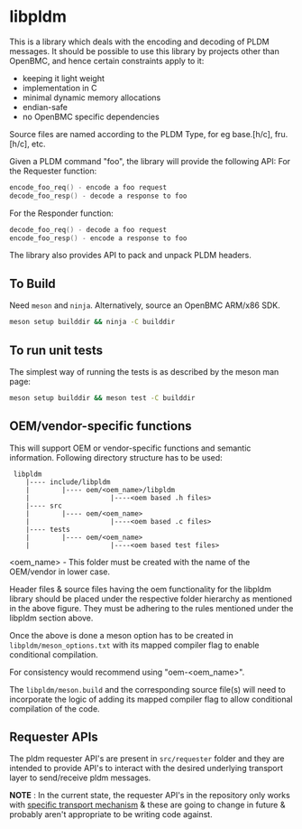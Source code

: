 # libpldm

This is a library which deals with the encoding and decoding of PLDM messages.
It should be possible to use this library by projects other than OpenBMC, and
hence certain constraints apply to it:

- keeping it light weight
- implementation in C
- minimal dynamic memory allocations
- endian-safe
- no OpenBMC specific dependencies

Source files are named according to the PLDM Type, for eg base.[h/c], fru.[h/c],
etc.

Given a PLDM command "foo", the library will provide the following API: For the
Requester function:

```c
encode_foo_req() - encode a foo request
decode_foo_resp() - decode a response to foo
```

For the Responder function:

```c
decode_foo_req() - decode a foo request
encode_foo_resp() - encode a response to foo
```

The library also provides API to pack and unpack PLDM headers.

## To Build

Need `meson` and `ninja`. Alternatively, source an OpenBMC ARM/x86 SDK.

```sh
meson setup builddir && ninja -C builddir
```

## To run unit tests

The simplest way of running the tests is as described by the meson man page:

```sh
meson setup builddir && meson test -C builddir
```

## OEM/vendor-specific functions

This will support OEM or vendor-specific functions and semantic information.
Following directory structure has to be used:

```text
 libpldm
    |---- include/libpldm
    |        |---- oem/<oem_name>/libpldm
    |                    |----<oem based .h files>
    |---- src
    |        |---- oem/<oem_name>
    |                    |----<oem based .c files>
    |---- tests
    |        |---- oem/<oem_name>
    |                    |----<oem based test files>

```

<oem_name> - This folder must be created with the name of the OEM/vendor in
lower case.

Header files & source files having the oem functionality for the libpldm library
should be placed under the respective folder hierarchy as mentioned in the above
figure. They must be adhering to the rules mentioned under the libpldm section
above.

Once the above is done a meson option has to be created in
`libpldm/meson_options.txt` with its mapped compiler flag to enable conditional
compilation.

For consistency would recommend using "oem-<oem_name>".

The `libpldm/meson.build` and the corresponding source file(s) will need to
incorporate the logic of adding its mapped compiler flag to allow conditional
compilation of the code.

## Requester APIs

The pldm requester API's are present in `src/requester` folder and they are
intended to provide API's to interact with the desired underlying transport
layer to send/receive pldm messages.

**NOTE** : In the current state, the requester API's in the repository only
works with [specific transport mechanism](https://github.com/openbmc/libmctp) &
these are going to change in future & probably aren't appropriate to be writing
code against.
